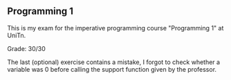 ## Programming 1

This is my exam for the imperative programming course "Programming 1" at UniTn.<br>

Grade: 30/30<br>

The last (optional) exercise contains a mistake, I forgot to check whether a variable was 0 before calling the support function given by the professor.
